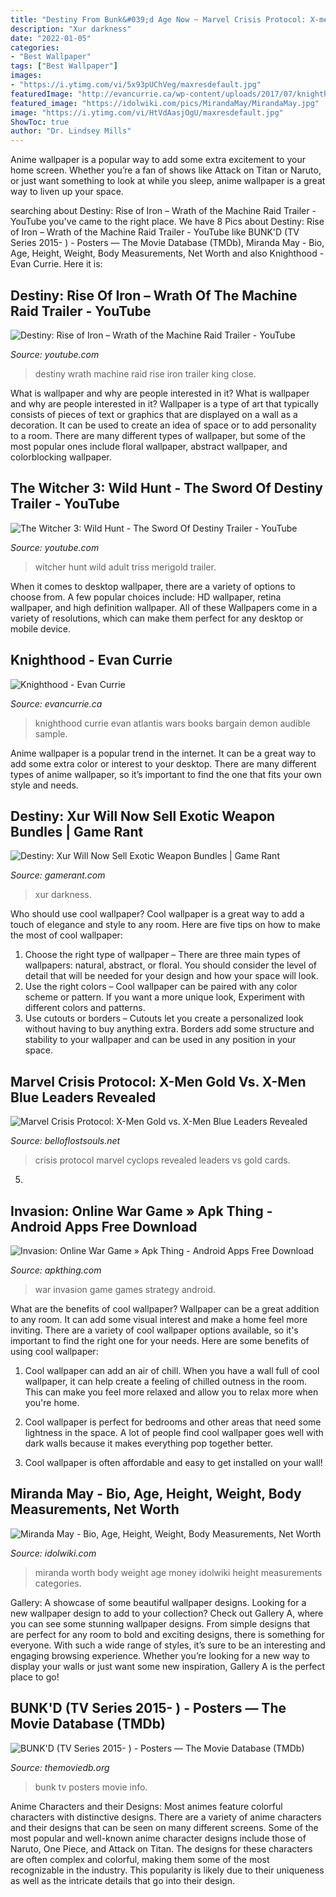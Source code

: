 ```yaml
---
title: "Destiny From Bunk&#039;d Age Now ~ Marvel Crisis Protocol: X-men Gold Vs. X-men Blue Leaders Revealed"
description: "Xur darkness"
date: "2022-01-05"
categories:
- "Best Wallpaper"
tags: ["Best Wallpaper"]
images:
- "https://i.ytimg.com/vi/5x93pUChVeg/maxresdefault.jpg"
featuredImage: "http://evancurrie.ca/wp-content/uploads/2017/07/knighthood.jpg"
featured_image: "https://idolwiki.com/pics/MirandaMay/MirandaMay.jpg"
image: "https://i.ytimg.com/vi/HtVdAasjOgU/maxresdefault.jpg"
ShowToc: true
author: "Dr. Lindsey Mills"
---
```



Anime wallpaper is a popular way to add some extra excitement to your home screen. Whether you’re a fan of shows like Attack on Titan or Naruto, or just want something to look at while you sleep, anime wallpaper is a great way to liven up your space.

	

		
searching about Destiny: Rise of Iron – Wrath of the Machine Raid Trailer - YouTube you've came to the right place. We have 8 Pics about Destiny: Rise of Iron – Wrath of the Machine Raid Trailer - YouTube like BUNK&#039;D (TV Series 2015- ) - Posters — The Movie Database (TMDb), Miranda May - Bio, Age, Height, Weight, Body Measurements, Net Worth and also Knighthood - Evan Currie. Here it is:
		
    
## Destiny: Rise Of Iron – Wrath Of The Machine Raid Trailer - YouTube

<img loading=lazy src="https://i.ytimg.com/vi/5x93pUChVeg/maxresdefault.jpg" onerror="this.onerror=null;this.src='https://tse2.mm.bing.net/th?id=OIP.Jo6mJ7_Kp_8Y-foYxifYmAHaEK&amp;pid=15.1';" alt="Destiny: Rise of Iron – Wrath of the Machine Raid Trailer - YouTube">

_Source: youtube.com_

>destiny wrath machine raid rise iron trailer king close. 

	

What is wallpaper and why are people interested in it?
What is wallpaper and why are people interested in it?
Wallpaper is a type of art that typically consists of pieces of text or graphics that are displayed on a wall as a decoration. It can be used to create an idea of space or to add personality to a room. There are many different types of wallpaper, but some of the most popular ones include floral wallpaper, abstract wallpaper, and colorblocking wallpaper.

    
## The Witcher 3: Wild Hunt - The Sword Of Destiny Trailer - YouTube

<img loading=lazy src="https://i.ytimg.com/vi/HtVdAasjOgU/maxresdefault.jpg" onerror="this.onerror=null;this.src='https://tse2.mm.bing.net/th?id=OIP.pz1Tojb5KXKkDQvhuNSWqgHaEK&amp;pid=15.1';" alt="The Witcher 3: Wild Hunt - The Sword Of Destiny Trailer - YouTube">

_Source: youtube.com_

>witcher hunt wild adult triss merigold trailer. 

	

When it comes to desktop wallpaper, there are a variety of options to choose from. A few popular choices include: HD wallpaper, retina wallpaper, and high definition wallpaper. All of these Wallpapers come in a variety of resolutions, which can make them perfect for any desktop or mobile device. 

    
## Knighthood - Evan Currie

<img loading=lazy src="http://evancurrie.ca/wp-content/uploads/2017/07/knighthood.jpg" onerror="this.onerror=null;this.src='https://tse1.mm.bing.net/th?id=OIP.2lTqDjRvDdyoobrBzMbkggC9Es&amp;pid=15.1';" alt="Knighthood - Evan Currie">

_Source: evancurrie.ca_

>knighthood currie evan atlantis wars books bargain demon audible sample. 

	

Anime wallpaper is a popular trend in the internet. It can be a great way to add some extra color or interest to your desktop. There are many different types of anime wallpaper, so it’s important to find the one that fits your own style and needs.

    
## Destiny: Xur Will Now Sell Exotic Weapon Bundles | Game Rant

<img loading=lazy src="https://static1.gamerantimages.com/wordpress/wp-content/uploads/destiny-taken-king-xur-darkness-exotic.jpg" onerror="this.onerror=null;this.src='https://tse4.mm.bing.net/th?id=OIP.vq8mq8eEyjrLJu-1iQPnEwHaEH&amp;pid=15.1';" alt="Destiny: Xur Will Now Sell Exotic Weapon Bundles | Game Rant">

_Source: gamerant.com_

>xur darkness. 

	

Who should use cool wallpaper?
Cool wallpaper is a great way to add a touch of elegance and style to any room. Here are five tips on how to make the most of cool wallpaper: 
1) Choose the right type of wallpaper – There are three main types of wallpapers: natural, abstract, or floral. You should consider the level of detail that will be needed for your design and how your space will look. 
2) Use the right colors – Cool wallpaper can be paired with any color scheme or pattern. If you want a more unique look, Experiment with different colors and patterns. 
3) Use cutouts or borders – Cutouts let you create a personalized look without having to buy anything extra. Borders add some structure and stability to your wallpaper and can be used in any position in your space.

    
## Marvel Crisis Protocol: X-Men Gold Vs. X-Men Blue Leaders Revealed

<img loading=lazy src="https://www.belloflostsouls.net/wp-content/uploads/2020/10/cyclops_cards-1024x776.jpg" onerror="this.onerror=null;this.src='https://tse2.mm.bing.net/th?id=OIP.OThYjP72Xf_4EaWC8Pv4ngHaFn&amp;pid=15.1';" alt="Marvel Crisis Protocol: X-Men Gold vs. X-Men Blue Leaders Revealed">

_Source: belloflostsouls.net_

>crisis protocol marvel cyclops revealed leaders vs gold cards. 

	

5.

    
## Invasion: Online War Game » Apk Thing - Android Apps Free Download

<img loading=lazy src="https://static.apkthing.com/uploads/posts/2015-06/1433589242_invasionsa.jpg" onerror="this.onerror=null;this.src='https://tse4.mm.bing.net/th?id=OIP.3JM1kq967Dto-uDUsYG2kwHaL3&amp;pid=15.1';" alt="Invasion: Online War Game » Apk Thing - Android Apps Free Download">

_Source: apkthing.com_

>war invasion game games strategy android. 

	

What are the benefits of cool wallpaper?
Wallpaper can be a great addition to any room. It can add some visual interest and make a home feel more inviting. There are a variety of cool wallpaper options available, so it's important to find the right one for your needs. Here are some benefits of using cool wallpaper: 
1. Cool wallpaper can add an air of chill. When you have a wall full of cool wallpaper, it can help create a feeling of chilled outness in the room. This can make you feel more relaxed and allow you to relax more when you're home. 

2. Cool wallpaper is perfect for bedrooms and other areas that need some lightness in the space. A lot of people find cool wallpaper goes well with dark walls because it makes everything pop together better. 

3. Cool wallpaper is often affordable and easy to get installed on your wall!

    
## Miranda May - Bio, Age, Height, Weight, Body Measurements, Net Worth

<img loading=lazy src="https://idolwiki.com/pics/MirandaMay/MirandaMay.jpg" onerror="this.onerror=null;this.src='https://tse2.mm.bing.net/th?id=OIP.jceaQm8aSzGdJdaCnL4fUQHaLw&amp;pid=15.1';" alt="Miranda May - Bio, Age, Height, Weight, Body Measurements, Net Worth">

_Source: idolwiki.com_

>miranda worth body weight age money idolwiki height measurements categories. 

	

Gallery: A showcase of some beautiful wallpaper designs.
Looking for a new wallpaper design to add to your collection? Check out Gallery A, where you can see some stunning wallpaper designs. From simple designs that are perfect for any room to bold and exciting designs, there is something for everyone. With such a wide range of styles, it’s sure to be an interesting and engaging browsing experience. Whether you’re looking for a new way to display your walls or just want some new inspiration, Gallery A is the perfect place to go!





	
	
    
## BUNK&#039;D (TV Series 2015- ) - Posters — The Movie Database (TMDb)

<img loading=lazy src="https://image.tmdb.org/t/p/original/yDxR59hyATDrOlIVgzBb8nFDiF2.jpg" onerror="this.onerror=null;this.src='https://tse2.mm.bing.net/th?id=OIP.mte3phViRD9021c9g7aIMQHaK5&amp;pid=15.1';" alt="BUNK&#039;D (TV Series 2015- ) - Posters — The Movie Database (TMDb)">

_Source: themoviedb.org_

>bunk tv posters movie info. 

	

Anime Characters and their Designs: Most animes feature colorful characters with distinctive designs.
There are a variety of anime characters and their designs that can be seen on many different screens. Some of the most popular and well-known anime character designs include those of Naruto, One Piece, and Attack on Titan. The designs for these characters are often complex and colorful, making them some of the most recognizable in the industry. This popularity is likely due to their uniqueness as well as the intricate details that go into their design.

